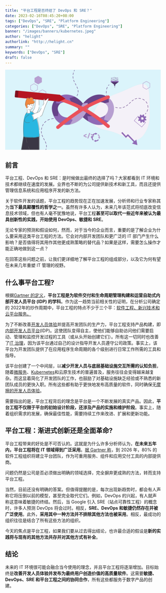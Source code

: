 ```yaml
---
title: "平台工程是否终结了 DevOps 和 SRE？"
date: 2023-02-16T08:45:20+08:00
tags: ["DevOps", "SRE", "Platform Engineering"]
categories: ["DevOps", "SRE", "Platform Engineering"]
banner: "/images/banners/kubernetes.jpeg"
author: "helight"
authorlink: "http://helight.cn"
summary: ""
keywords: ["DevOps", "SRE"]
draft: false
---
```


![Platform Engineering](imgs/Platform-Engineering.jpg)

## 前言

平台工程、DevOps 和 SRE：是时候做出最终的选择了吗？大家都看到 IT 环境和技术都继续在速度的发展。业界也不断的为公司提供新技术和新工具，而且还提供管理信息系统和应用程序开发的新方法。

关于软件开发的话题，平台工程的趋势现在正在加速发展，分析师和行业专家称其为**当下最具颠覆性的哲学之一**。虽然有许多人认为，未来几年该范式将彻底改变信息技术领域，但也有人毫不犹豫地说，平台工程**甚至可以取代一些近年来被认为最具创新性的实践，开始使用 DevOps、敏捷和 SRE**。

无论专家的预测和假设如何，然而，对于当今的企业而言，重要的是了解企业为什么要采用这类平台工程的方法。它会对内部开发团队和更广泛的 IT 部门产生什么影响？是否值得将其用作其他更成熟策略的替代品？如果是这样，需要怎么操作才能正确地做到这一点？

在回答这些问题之前，让我们更详细地了解平台工程的组成部分，以及它为何有望在未来几年重塑 IT 管理的视野。

## 什么事平台工程?

根据[Gartner 的定义](https://www.gartner.com/en/articles/what-s-new-in-the-2022-gartner-hype-cycle-for-emerging-technologies)，**平台工程是为软件交付和生命周期管理构建和运营自助式内部开发人员平台 (IDP) 的学科**。作为这一趋势当前相关性的证明，在分析公司确定的 2022年的炒作周期中，平台工程的特点不少于三个平：[软件工程、新兴技术和云平台服务。](https://www.gartner.com/en/information-technology/glossary/hype-cycle)

为了不断改善[开发人员体验](https://blog.mia-platform.eu/en/the-4-pillars-of-successful-developer-experience-strategy)并提高开发团队的生产力，平台工程支持产品构建，即[内部开发人员平台](https://blog.mia-platform.eu/en/5-tips-for-implementing-internal-developer-portal-in-your-company)(IDP)。这使团队变得自主，使他们能够自助访问他们需要启动、管理和监控开发过程的工具（或从头开始创建它们）。所有这一切同时也改善了[IT 治理](https://blog.mia-platform.eu/en/it-governance-the-challenge-of-governing-a-corporate-it-platform)，因为该平台通过自己的设计指导开发人员遵守公司政策。事实上，该平台为开发团队提供了在应用程序生命周期的各个级别进行日常工作所需的工具和指导。

该平台创建了一个中间层，以**减少开发人员与底层基础设施交互所需的认知负担**，随着[微服务](https://blog.mia-platform.eu/en/microservices-the-architectural-style-for-modern-applications)、[Kubernetes](https://blog.mia-platform.eu/en/kubernetes-fundamentals-how-it-works-and-what-benefits-it-offers)和云原生技术的普遍普及，服务往往会变得越来越复杂。而这显着简化了开发团队的工作，也鼓励了对基础设施缺乏经验或不熟悉的新团队成员的更快入职。所有这些都有助于更快地发布高质量的软件，同时确保无[摩擦的开发人员体验](https://blog.mia-platform.eu/en/how-a-frictionless-developer-experience-improves-software-development)。

需要指出的是，平台工程背后的理念是平台是一个不断发展的真实产品。因此，**平台工程不仅限于平台的初始设计阶段，还涉及产品的实施和维护阶段**。事实上，随着组织需求的发展，确保最佳性能，需要持续工作来改进、扩展和更新功能。

## 平台工程：渐进式创新还是全面革命?

平台工程带来的好处是不可否认的。这就是为什么许多分析师认为，**在未来五年内，平台工程将在 IT 领域得到广泛采用**。[据 Gartner 称](https://www.gartner.com/en/articles/what-is-platform-engineering)，到 2026 年，80% 的软件工程组织将建立平台团队，作为可重用服务、组件和应用交付工具的内部提供商。

问题仍然是公司是否必须做出明确的领域选择，完全摒弃更成熟的方法，转而支持平台工程。

当然，目前还没有明确的答案。但值得提醒的是，每次出现新趋势时，都会有人声称它将压倒以前的模型，甚至完全取代它们。例如，DevOps 的兴起，有人就声称这意味着敏捷的终结。然后，当 Google 引入 SRE（站点可靠性工程）的概念时，许多人预测 DevOps 将会过时。相反，**SRE、DevOps 和敏捷仍然存在并被广泛使用**。此外，**采用其中一种方法并不排除其他方法也被采用**。相反，最成功的组织往往是结合了所有这些方法的组织。

今天的焦点是平台工程，如果我们要从过去得出结论，也许最合适的假设是**新的实践将与现有的其他方法共存并对其他方式有补全**。

## 结论

未来的 IT 环境很可能会融合当今使用的理念，并且平台工程将逐渐增加。目标始终是**改善开发人员体验并发布为最终用户创造价值的高质量软件**。这需要**敏捷、DevOps、SRE 和平台工程之间的协同合作**，所有这些都服务于数字产品的创建。

